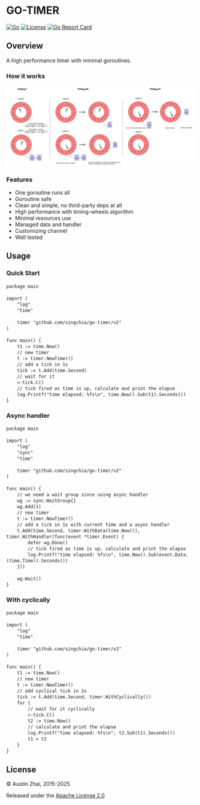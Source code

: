 # GO-TIMER

[![Go](https://github.com/singchia/go-xtables/actions/workflows/go.yml/badge.svg)](https://github.com/singchia/go-xtables/actions/workflows/go.yml)
[![License](https://img.shields.io/badge/License-Apache_2.0-blue.svg)](https://opensource.org/licenses/Apache-2.0)
[![Go Report Card](https://goreportcard.com/badge/github.com/singchia/go-timer/v2)](https://goreportcard.com/report/github.com/singchia/go-timer/v2)

## Overview

A high performance timer with minimal goroutines.

### How it works

![](docs/overview.jpg)

### Features

* One goroutine runs all
* Goroutine safe
* Clean and simple, no third-party deps at all
* High performance with timing-wheels algorithm
* Minimal resources use
* Managed data and handler
* Customizing channel
* Well tested

## Usage

### Quick Start

```golang
package main

import (
	"log"
	"time"

	timer "github.com/singchia/go-timer/v2"
)

func main() {
	t1 := time.Now()
	// new timer
	t := timer.NewTimer()
	// add a tick in 1s
	tick := t.Add(time.Second)
	// wait for it
	<-tick.C()
	// tick fired as time is up, calculate and print the elapse
	log.Printf("time elapsed: %fs\n", time.Now().Sub(t1).Seconds())
}
```

### Async handler

```golang
package main

import (
	"log"
	"sync"
	"time"

	timer "github.com/singchia/go-timer/v2"
)

func main() {
	// we need a wait group since using async handler
	wg := sync.WaitGroup{}
	wg.Add(1)
	// new timer
	t := timer.NewTimer()
	// add a tick in 1s with current time and a async handler
	t.Add(time.Second, timer.WithData(time.Now()), timer.WithHandler(func(event *timer.Event) {
		defer wg.Done()
		// tick fired as time is up, calculate and print the elapse
		log.Printf("time elapsed: %fs\n", time.Now().Sub(event.Data.(time.Time)).Seconds())
	}))

	wg.Wait()
}
```

### With cyclically

```golang
package main

import (
	"log"
	"time"

	timer "github.com/singchia/go-timer/v2"
)

func main() {
	t1 := time.Now()
	// new timer
	t := timer.NewTimer()
	// add cyclical tick in 1s
	tick := t.Add(time.Second, timer.WithCyclically())
	for {
		// wait for it cyclically
		<-tick.C()
		t2 := time.Now()
		// calculate and print the elapse
		log.Printf("time elapsed: %fs\n", t2.Sub(t1).Seconds())
		t1 = t2
	}
}
```

## License

© Austin Zhai, 2015-2025

Released under the [Apache License 2.0](https://github.com/singchia/go-timer/blob/master/LICENSE)